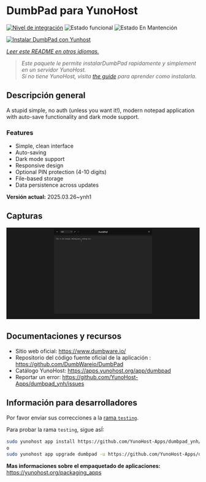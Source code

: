 <!--
Este archivo README esta generado automaticamente<https://github.com/YunoHost/apps/tree/master/tools/readme_generator>
No se debe editar a mano.
-->

# DumbPad para YunoHost

[![Nivel de integración](https://apps.yunohost.org/badge/integration/dumbpad)](https://ci-apps.yunohost.org/ci/apps/dumbpad/)
![Estado funcional](https://apps.yunohost.org/badge/state/dumbpad)
![Estado En Mantención](https://apps.yunohost.org/badge/maintained/dumbpad)

[![Instalar DumbPad con Yunhost](https://install-app.yunohost.org/install-with-yunohost.svg)](https://install-app.yunohost.org/?app=dumbpad)

*[Leer este README en otros idiomas.](./ALL_README.md)*

> *Este paquete le permite instalarDumbPad rapidamente y simplement en un servidor YunoHost.*  
> *Si no tiene YunoHost, visita [the guide](https://yunohost.org/install) para aprender como instalarla.*

## Descripción general

A stupid simple, no auth (unless you want it!), modern notepad application with auto-save functionality and dark mode support.

### Features

- Simple, clean interface
- Auto-saving
- Dark mode support
- Responsive design
- Optional PIN protection (4-10 digits)
- File-based storage
- Data persistence across updates


**Versión actual:** 2025.03.26~ynh1

## Capturas

![Captura de DumbPad](./doc/screenshots/screenshot.png)

## Documentaciones y recursos

- Sitio web oficial: <https://www.dumbware.io/>
- Repositorio del código fuente oficial de la aplicación : <https://github.com/DumbWareio/DumbPad>
- Catálogo YunoHost: <https://apps.yunohost.org/app/dumbpad>
- Reportar un error: <https://github.com/YunoHost-Apps/dumbpad_ynh/issues>

## Información para desarrolladores

Por favor enviar sus correcciones a la [rama `testing`](https://github.com/YunoHost-Apps/dumbpad_ynh/tree/testing).

Para probar la rama `testing`, sigue asÍ:

```bash
sudo yunohost app install https://github.com/YunoHost-Apps/dumbpad_ynh/tree/testing --debug
o
sudo yunohost app upgrade dumbpad -u https://github.com/YunoHost-Apps/dumbpad_ynh/tree/testing --debug
```

**Mas informaciones sobre el empaquetado de aplicaciones:** <https://yunohost.org/packaging_apps>
